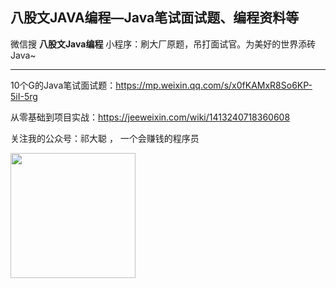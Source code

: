 
## 八股文JAVA编程—Java笔试面试题、编程资料等



微信搜 **八股文Java编程** 小程序：刷大厂原题，吊打面试官。为美好的世界添砖Java~



---



10个G的Java笔试面试题：https://mp.weixin.qq.com/s/x0fKAMxR8So6KP-5iI-5rg


从零基础到项目实战：https://jeeweixin.com/wiki/1413240718360608



关注我的公众号：祁大聪 ， 一个会赚钱的程序员

<img src=https://cdn.jsdelivr.net/gh/qidacong/blob-img@master/20220520/qidacong.4z0s3ud9vm80.webp width=200/>


